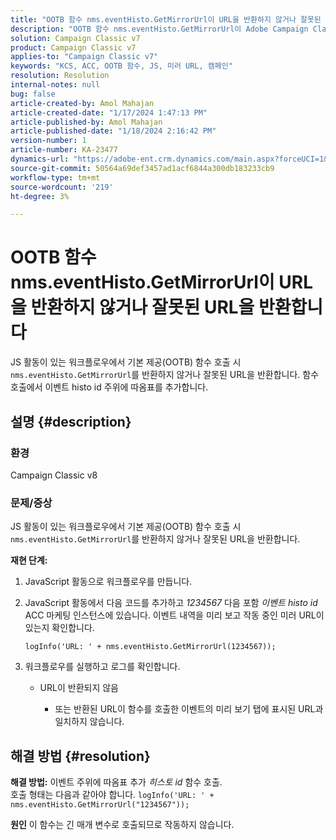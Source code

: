```yaml
---
title: "OOTB 함수 nms.eventHisto.GetMirrorUrl이 URL을 반환하지 않거나 잘못된 URL을 반환합니다."
description: "OOTB 함수 nms.eventHisto.GetMirrorUrl이 Adobe Campaign Classic의 URL을 반환하지 않는 문제를 해결하는 방법을 알아봅니다."
solution: Campaign Classic v7
product: Campaign Classic v7
applies-to: "Campaign Classic v7"
keywords: "KCS, ACC, OOTB 함수, JS, 미러 URL, 캠페인"
resolution: Resolution
internal-notes: null
bug: false
article-created-by: Amol Mahajan
article-created-date: "1/17/2024 1:47:13 PM"
article-published-by: Amol Mahajan
article-published-date: "1/18/2024 2:16:42 PM"
version-number: 1
article-number: KA-23477
dynamics-url: "https://adobe-ent.crm.dynamics.com/main.aspx?forceUCI=1&pagetype=entityrecord&etn=knowledgearticle&id=abb008e9-3eb5-ee11-a569-6045bd006295"
source-git-commit: 50564a69def3457ad1acf6844a300db183233cb9
workflow-type: tm+mt
source-wordcount: '219'
ht-degree: 3%

---
```


# OOTB 함수 nms.eventHisto.GetMirrorUrl이 URL을 반환하지 않거나 잘못된 URL을 반환합니다


JS 활동이 있는 워크플로우에서 기본 제공(OOTB) 함수 호출 시 `nms.eventHisto.GetMirrorUrl`를 반환하지 않거나 잘못된 URL을 반환합니다. 함수 호출에서 이벤트 histo id 주위에 따옴표를 추가합니다.

## 설명 {#description}


### <b>환경</b>

Campaign Classic v8



### <b>문제/증상</b>

JS 활동이 있는 워크플로우에서 기본 제공(OOTB) 함수 호출 시 `nms.eventHisto.GetMirrorUrl`를 반환하지 않거나 잘못된 URL을 반환합니다.

<b>재현 단계:</b>

1. JavaScript 활동으로 워크플로우를 만듭니다.


2. JavaScript 활동에서 다음 코드를 추가하고 *1234567* 다음 포함 *이벤트 histo id* ACC 마케팅 인스턴스에 있습니다. 이벤트 내역을 미리 보고 작동 중인 미러 URL이 있는지 확인합니다.



   `logInfo('URL: ' + nms.eventHisto.GetMirrorUrl(1234567));`


3. 워크플로우를 실행하고 로그를 확인합니다.

   - URL이 반환되지 않음




      - 또는 반환된 URL이 함수를 호출한 이벤트의 미리 보기 탭에 표시된 URL과 일치하지 않습니다.



## 해결 방법 {#resolution}

<b>해결 방법:</b>
이벤트 주위에 따옴표 추가 *히스토 id* 함수 호출.
<br>호출 형태는 다음과 같아야 합니다.
`logInfo('URL: ' + nms.eventHisto.GetMirrorUrl("1234567"));`

<b>원인</b>
이 함수는 긴 매개 변수로 호출되므로 작동하지 않습니다.
